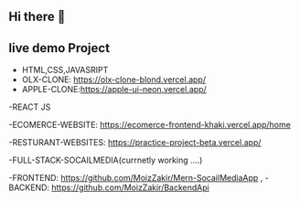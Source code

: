 ## Hi there 👋

## live demo Project

- HTML,CSS,JAVASRIPT
- OLX-CLONE: https://olx-clone-blond.vercel.app/
- APPLE-CLONE:https://apple-ui-neon.vercel.app/

-REACT JS

-ECOMERCE-WEBSITE: https://ecomerce-frontend-khaki.vercel.app/home

-RESTURANT-WEBSITES: https://practice-project-beta.vercel.app/

-FULL-STACK-SOCAILMEDIA(currnetly working ....)

-FRONTEND: https://github.com/MoizZakir/Mern-SocailMediaApp ,
-BACKEND: https://github.com/MoizZakir/BackendApi

<!--
**MoizZakir/moizzakir** is a ✨ _special_ ✨ repository because its `README.md` (this file) appears on your GitHub profile.

Here are some ideas to get you started:


- 🔭 I’m currently working on ...
- 🌱 I’m currently learning ...
- 👯 I’m looking to collaborate on ...
- 🤔 I’m looking for help with ...
- 💬 Ask me about ...
- 📫 How to reach me: ...
- 😄 Pronouns: ...
- ⚡ Fun fact: ...
-->
